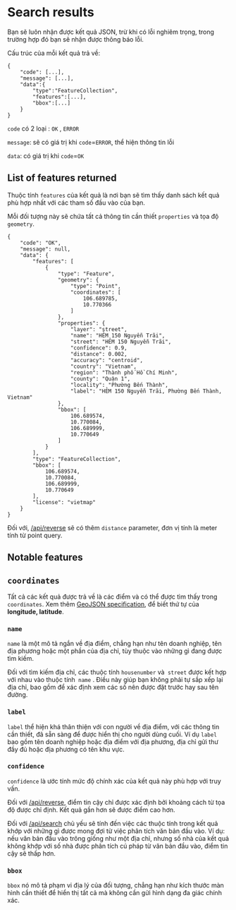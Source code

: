 # Search results

Bạn sẽ luôn nhận được kết quả JSON, trừ khi có lỗi nghiêm trọng, trong trường hợp đó bạn sẽ nhận được thông báo lỗi.

Cấu trúc của mỗi kết quả trả về:

```
{
    "code": [...],
    "message": [...],
    "data":{
        "type":"FeatureCollection",
        "features":[...],
        "bbox":[...]
    }
}
```
`code` có 2 loại : `OK` , `ERROR`

`message`: sẽ có giá trị khi `code`=`ERROR`, thể hiện thông tin lỗi

`data`: có giá trị khi `code`=`OK`

## List of features returned

Thuộc tính `features` của kết quả là nơi bạn sẽ tìm thấy danh sách kết quả phù hợp nhất với các tham số đầu vào của bạn.

Mỗi đối tượng này sẽ chứa tất cả thông tin cần thiết `properties` và tọa độ `geometry`.

```
{
    "code": "OK",
    "message": null,
    "data": {
        "features": [
            {
                "type": "Feature",
                "geometry": {
                    "type": "Point",
                    "coordinates": [
                        106.689785,
                        10.770366
                    ]
                },
                "properties": {
                    "layer": "street",
                    "name": "HẺM 150 Nguyễn Trãi",
                    "street": "HẺM 150 Nguyễn Trãi",
                    "confidence": 0.9,
                    "distance": 0.002,
                    "accuracy": "centroid",
                    "country": "Vietnam",
                    "region": "Thành phố Hồ Chí Minh",
                    "county": "Quận 1",
                    "locality": "Phường Bến Thành",
                    "label": "HẺM 150 Nguyễn Trãi, Phường Bến Thành, Vietnam"
                },
                "bbox": [
                    106.689574,
                    10.770084,
                    106.689999,
                    10.770649
                ]
            }
        ],
        "type": "FeatureCollection",
        "bbox": [
            106.689574,
            10.770084,
            106.689999,
            10.770649
        ],
        "license": "vietmap"
    }
}
```

Đối với, [/api/reverse](reverse.md) sẽ có thêm `distance` parameter, đơn vị tính là meter tính từ point query.

## Notable features

## `coordinates`

Tất cả các kết quả được trả về là các điểm và có thể được tìm thấy trong  `coordinates`. Xem thêm [GeoJSON specification](http://geojson.org/geojson-spec.html#positions), để biết thứ tự của **longitude, latitude**.

### `name`

`name` là một mô tả ngắn về địa điểm, chẳng hạn như tên doanh nghiệp, tên địa phương hoặc một phần của địa chỉ, tùy thuộc vào những gì đang được tìm kiếm.

Đối với tìm kiếm địa chỉ, các thuộc tính `housenumber` và` street` được kết hợp với nhau vào thuộc tính` name` . Điều này giúp bạn không phải tự sắp xếp lại địa chỉ, bao gồm để xác định xem các số nên được đặt trước hay sau tên đường.

### `label`

`label` thể hiện khá thân thiện với con người về địa điểm, với các thông tin cần thiết, đã sẵn sàng để được hiển thị cho người dùng cuối. Ví dụ `label` bao gồm tên doanh nghiệp hoặc địa điểm với địa phương, địa chỉ gửi thư đầy đủ hoặc địa phương có tên khu vực.

### `confidence`

`confidence` là ước tính mức độ chính xác của kết quả này phù hợp với truy vấn.

Đối với [/api/reverse](reverse.md), điểm tin cậy chỉ được xác định bởi khoảng cách từ tọa độ được chỉ định. Kết quả gần hơn sẽ được điểm cao hơn.

Đối với [/api/search](search.md) chủ yếu sẽ tính đến việc các thuộc tính trong kết quả khớp với những gì được mong đợi từ việc phân tích văn bản đầu vào. Ví dụ: nếu văn bản đầu vào trông giống như một địa chỉ, nhưng số nhà của kết quả không khớp với số nhà được phân tích cú pháp từ văn bản đầu vào, điểm tin cậy sẽ thấp hơn.

### `bbox`

`bbox` nó mô tả phạm vi địa lý của đối tượng, chẳng hạn như kích thước màn hình cần thiết để hiển thị tất cả mà không cần gửi hình dạng đa giác chính xác.

